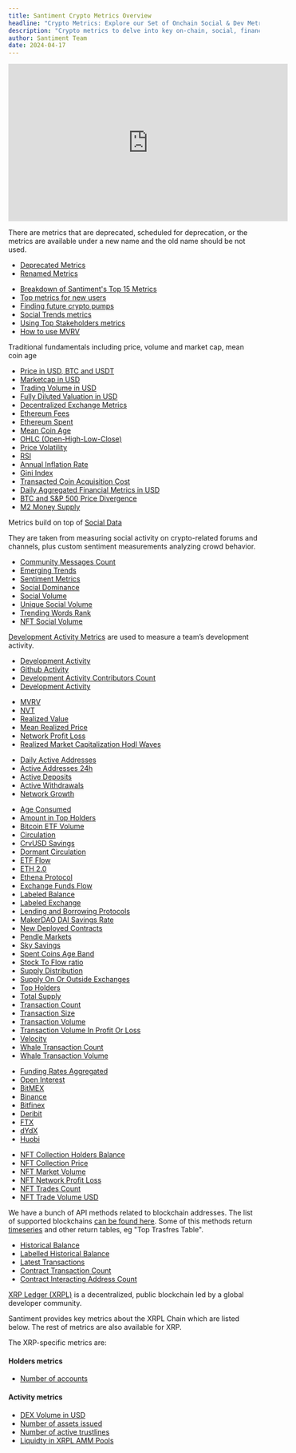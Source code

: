 ```yaml
---
title: Santiment Crypto Metrics Overview
headline: "Crypto Metrics: Explore our Set of Onchain Social & Dev Metrics"
description: "Crypto metrics to delve into key on-chain, social, financial and development data to better understand and navigate the ever-evolving cryptocurrency landscape"
author: Santiment Team
date: 2024-04-17
---
```


<iframe width="560" height="315" src="https://www.youtube.com/embed/FFJB48Z8tfM" frameborder="0" allow="accelerometer; autoplay; encrypted-media; gyroscope; picture-in-picture" allowfullscreen></iframe>

<Resource title="Deprecated and Renamed Metrics">

There are metrics that are deprecated, scheduled for deprecation, or the
metrics are available under a new name and the old name should be not used.

- [Deprecated Metrics](/metrics/deprecated-metrics)
- [Renamed Metrics](/metrics/renamed-metrics)

</Resource>

<Resource title="Video explanations of some metrics">

- [Breakdown of Santiment's Top 15 Metrics](https://www.youtube.com/watch?v=FFJB48Z8tfM)
- [Top metrics for new users](https://www.youtube.com/watch?v=c6q4RsQvA58)
- [Finding future crypto pumps](https://www.youtube.com/watch?v=2UpK0CnzzuE)
- [Social Trends metrics](https://www.youtube.com/watch?v=p60ZlNes8WEo)
- [Using Top Stakeholders metrics](https://www.youtube.com/watch?v=lLyd8GzPixY)
- [How to use MVRV](https://www.youtube.com/watch?v=vbYQLNJ40yw)

</Resource>

<Resource title="Financial">

Traditional fundamentals including price, volume and market cap, mean coin age

- [Price in USD, BTC and USDT](/metrics/price)
- [Marketcap in USD](/metrics/marketcap)
- [Trading Volume in USD](/metrics/trading-volume)
- [Fully Diluted Valuation in USD](/metrics/fully-diluted-valuation)
- [Decentralized Exchange Metrics](/metrics/decentralized-exchange-metrics)
- [Ethereum Fees](/metrics/ethereum-fees)
- [Ethereum Spent](/metrics/ethereum-spent)
- [Mean Coin Age](/metrics/mean-coin-age)
- [OHLC (Open-High-Low-Close)](/metrics/price/#ohlc)
- [Price Volatility](/metrics/price-volatility)
- [RSI](/metrics/rsi)
- [Annual Inflation Rate](/metrics/annual-inflation-rate)
- [Gini Index](/metrics/gini-index)
- [Transacted Coin Acquisition Cost](/metrics/transacted-coin-acquisition-cost)
- [Daily Aggregated Financial Metrics in USD](/metrics/daily-aggregated-financial-metrics)
- [BTC and S&P 500 Price Divergence](/metrics/btc-and-s-and-p-500-price-divergence)
- [M2 Money Supply](/metrics/m2-money-supply)

</Resource>

<Resource title="Social/Sentiment">

Metrics build on top of [Social Data](/metrics/details/social-data)

They are taken from measuring social activity on crypto-related forums and
channels, plus custom sentiment measurements analyzing crowd behavior.

- [Community Messages Count](/metrics/community-messages-count)
- [Emerging Trends](/metrics/emerging-trends)
- [Sentiment Metrics](/metrics/sentiment-metrics)
- [Social Dominance](/metrics/social-dominance)
- [Social Volume](/metrics/social-volume)
- [Unique Social Volume](/metrics/unique-social-volume)
- [Trending Words Rank](/metrics/trending-words-rank)
- [NFT Social Volume](/metrics/nft-social-volume)

</Resource>

<Resource title="Development">

[Development Activity Metrics](/metrics/development-activity) are used to measure a team’s development activity.

- [Development Activity](/metrics/development-activity/development-activity)
- [Github Activity](/metrics/development-activity/github-activity)
- [Development Activity Contributors Count](/metrics/development-activity/development-activity-contributors-count)
- [Development Activity](/metrics/development-activity/development-activity-contributors-count)

</Resource>

<Resource title="Network Value (On-Chain)">

- [MVRV](/metrics/mvrv)
- [NVT](/metrics/nvt)
- [Realized Value](/metrics/realized-value)
- [Mean Realized Price](/metrics/mean-realized-price)
- [Network Profit Loss](/metrics/network-profit-loss)
- [Realized Market Capitalization Hodl Waves](/metrics/realized-market-capitalization-hodl-waves)

</Resource>

<Resource title="Network Activity (On-Chain)">

- [Daily Active Addresses](/metrics/daily-active-addresses)
- [Active Addresses 24h](/metrics/active-addresses-24h)
- [Active Deposits](/metrics/active-deposits)
- [Active Withdrawals](/metrics/active-withdrawals)
- [Network Growth](/metrics/network-growth)

</Resource>

<Resource title="Other On-Chain">

- [Age Consumed](/metrics/age-consumed)
- [Amount in Top Holders](/metrics/amount-in-top-holders)
- [Bitcoin ETF Volume](/metrics/bitcoin-etf-volume)
- [Circulation](/metrics/circulation)
- [CrvUSD Savings](/metrics/crvusd-savings)
- [Dormant Circulation](/metrics/dormant-circulation)
- [ETF Flow](/metrics/etf-flow)
- [ETH 2.0](/metrics/eth-2)
- [Ethena Protocol](/metrics/ethena-protocol)
- [Exchange Funds Flow](/metrics/exchange-funds-flow)
- [Labeled Balance](/metrics/labeled-balance)
- [Labeled Exchange](/metrics/labeled-exchange)
- [Lending and Borrowing Protocols](/metrics/lending-and-borrowing-protocols)
- [MakerDAO DAI Savings Rate](/metrics/makerdao-dai-savings-rate)
- [New Deployed Contracts](/metrics/new-deployed-contracts)
- [Pendle Markets](/metrics/pendle-markets)
- [Sky Savings](/metrics/sky-savings)
- [Spent Coins Age Band](/metrics/spent-coins-age-band)
- [Stock To Flow ratio](/metrics/stock-to-flow)
- [Supply Distribution](/metrics/supply-distribution)
- [Supply On Or Outside Exchanges](/metrics/supply-on-or-outside-exchanges)
- [Top Holders](/metrics/top-holders)
- [Total Supply](/metrics/total-supply)
- [Transaction Count](/metrics/transaction-count)
- [Transaction Size](/metrics/transaction-size)
- [Transaction Volume](/metrics/transaction-volume)
- [Transaction Volume In Profit Or Loss](/metrics/transaction-volume-in-profit-or-loss)
- [Velocity](/metrics/velocity)
- [Whale Transaction Count](/metrics/whale-transaction-count)
- [Whale Transaction Volume](/metrics/whale-transaction-volume)

</Resource>

<Resource title="Derivatives">

- [Funding Rates Aggregated](/metrics/funding-rates-aggregated)
- [Open Interest](/metrics/open-interest)
- [BitMEX](/metrics/bitmex-derivatives)
- [Binance](/metrics/binance-derivatives)
- [Bitfinex](/metrics/bitfinex-derivatives)
- [Deribit](/metrics/deribit-derivatives)
- [FTX](/metrics/ftx-derivatives)
- [dYdX](/metrics/dydx-derivatives)
- [Huobi](/metrics/huobi-derivatives)

</Resource>

<Resource title="NFT">

- [NFT Collection Holders Balance](/metrics/nft-collection-holders-balance)
- [NFT Collection Price](/metrics/nft-collection-price)
- [NFT Market Volume](/metrics/nft-market-volume)
- [NFT Network Profit Loss](/metrics/nft-network-profit-loss)
- [NFT Trades Count](/metrics/nft-trades-count)
- [NFT Trade Volume USD](/metrics/nft-trade-volume-usd)

</Resource>

<Resource title="Blockchain Address Metrics">

We have a bunch of API methods related to blockchain addresses.
The list of supported blockchains [can be found here](/sanapi/supported-blockchains/).
Some of this methods return [timeseries](/sanapi/metrics/#timeseriesdata) and other return tables, eg "Top Trasfres Table".

- [Historical Balance](/metrics/historical-balance)
- [Labelled Historical Balance](/metrics/labelled-historical-balance)
- [Latest Transactions](/metrics/latest-transactions)
  <!-- re-add after rework -->
  <!-- - [Top Transfers](/metrics/top-transfers) -->
- [Contract Transaction Count](/metrics/contract-transactions-count)
- [Contract Interacting Address Count](/metrics/contract-interacting-address-count)

</Resource>

<Resource title="XRPL Metrics">

[XRP Ledger (XRPL)](https://xrpl.org/) is a decentralized, public blockchain led by a global developer community.

Santiment provides key metrics about the XRPL Chain which are listed below.
The rest of metrics are also available for XRP.

The XRP-specific metrics are:

#### Holders metrics

- [Number of accounts](/metrics/xrpl-metrics/number-of-accounts)

#### Activity metrics

- [DEX Volume in USD](/metrics/xrpl-metrics/dex-volume)
- [Number of assets issued](/metrics/xrpl-metrics/assets-issued)
- [Number of active trustlines](/metrics/xrpl-metrics/trustline-count)
- [Liquidty in XRPL AMM Pools](/metrics/xrpl-metrics/liquidity-amm-pools)

</Resource>
